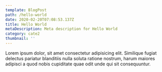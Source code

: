 ```yaml
---
template: BlogPost
path: /hello-world
date: 2020-02-20T07:08:53.137Z
title: Hello World
metaDescription: Meta description for Hello World
category: cate2
thumbnail: ''
---
```


Lorem ipsum dolor, sit amet consectetur adipisicing elit. Similique fugiat delectus pariatur blanditiis nulla soluta ratione nostrum, harum maiores adipisci a quod nobis cupiditate quae odit unde qui sit consequuntur.
